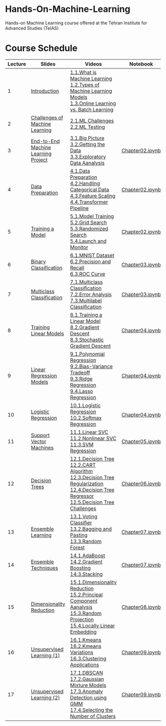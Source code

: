 # Hands-On-Machine-Learning
Hands-on Machine Learning course offered at the Tehran Institute for Advanced Studies (TeIAS)

# Course Schedule

| Lecture | Slides | Videos | Notebook |
|------|-----|-----|-----|
| 1 |[Introduction](Lectures/Lecture%2001.pdf) | [1.1.What is Machine Learning](https://www.youtube.com/watch?v=yKPaPHkHUfc) <br> [1.2.Types of Machine Learning Models](https://www.youtube.com/watch?v=S-n4jMa1Auo) <br> [1.3.Online Learning vs. Batch Learning](https://www.youtube.com/watch?v=dkt9BJriMdg)| |
| 2 |[Challenges of Machine Learning](Lectures/Lecture%2002.pdf) |[2.1.ML Challenges](https://www.youtube.com/watch?v=xxx6RSkC9Lw) <br> [2.2.ML Testing](https://www.youtube.com/watch?v=IZqQJOU0-vo)| |
| 3 |[End-to-End Machine Learning Project](Lectures/Lecture%2003.pdf) | [3.1.Big Picture](https://www.youtube.com/watch?v=VAije5CrPIQ) <br> [3.2.Getting the Data](https://www.youtube.com/watch?v=8P65M9OXO_Q) <br> [3.3.Exploratory Data Aanalysis](https://www.youtube.com/watch?v=g-ES22wLFuM)| [Chapter02.ipynb](https://github.com/ageron/handson-ml3/blob/main/02_end_to_end_machine_learning_project.ipynb)|
| 4 |[Data Preparation](Lectures/Lecture%2004.pdf) | [4.1.Data Preparation](https://www.youtube.com/watch?v=-DJdpRsS-AM) <br> [4.2.Handling Categorical Data](https://www.youtube.com/watch?v=uDmrNhjtQ_U) <br> [4.3.Feature Scaling](https://www.youtube.com/watch?v=DJT9QpjC_eg) <br> [4.4.Transformer Pipeline](https://www.youtube.com/watch?v=65yoL0g-5VM) | [Chapter02.ipynb](https://github.com/ageron/handson-ml3/blob/main/02_end_to_end_machine_learning_project.ipynb)|
| 5 |[Training a Model](Lectures/Lecture%2005.pdf) | [5.1.Model Training](https://www.youtube.com/watch?v=YQZ11lh8j6E) <br> [5.2.Grid Search](https://www.youtube.com/watch?v=H1O9mT8ozCI) <br> [5.3.Randomized Search](https://www.youtube.com/watch?v=IXQJjB7gSV4) <br> [5.4.Launch and Monitor](https://www.youtube.com/watch?v=altbz-SdPu0) | [Chapter02.ipynb](https://github.com/ageron/handson-ml3/blob/main/02_end_to_end_machine_learning_project.ipynb)|
| 6 |[Binary Classification](Lectures/Lecture%2006.pdf) | [6.1.MNIST Dataset](https://www.youtube.com/watch?v=ogkQWE6WiNw) <br> [6.2.Precision and Recall](https://www.youtube.com/watch?v=fPDxY0ysETA) <br> [6.3.ROC Curve](https://www.youtube.com/watch?v=JSTelveOWqk) | [Chapter03.ipynb](https://github.com/ageron/handson-ml3/blob/main/03_classification.ipynb)|
| 7 |[Multiclass Classification](Lectures/Lecture%2007.pdf) | [7.1.Multiclass Classification](https://www.youtube.com/watch?v=ylfHc2lchjM) <br> [7.2.Error Analysis](https://www.youtube.com/watch?v=OBmaW4huh-g) <br> [7.3.Multilabel Classification](https://www.youtube.com/watch?v=zxT7BGFPxGM) | [Chapter03.ipynb](https://github.com/ageron/handson-ml3/blob/main/03_classification.ipynb)|
| 8 |[Training Linear Models](Lectures/Lecture%2008.pdf) | [8.1.Training a Linear Model](https://www.youtube.com/watch?v=AHJxgSsyjAI) <br> [8.2.Gradient Descent](https://www.youtube.com/watch?v=t388bLLakSQ) <br> [8.3.Stochastic Gradient Descent](https://www.youtube.com/watch?v=768Mx4-bkFg) | [Chapter04.ipynb](https://github.com/ageron/handson-ml3/blob/main/04_training_linear_models.ipynb)|
| 9 |[Linear Regression Models](Lectures/Lecture%2009.pdf) | [9.1.Polynomial Regression](https://www.youtube.com/watch?v=10idybhCVq4) <br> [9.2.Bias-Variance Tradeoff](https://www.youtube.com/watch?v=RByascYzzGA) <br> [9.3.Ridge Regression](https://www.youtube.com/watch?v=66VHilC-ePk) <br> [9.4.Lasso Regression](https://www.youtube.com/watch?v=tk3YK7mTM8Y) | [Chapter04.ipynb](https://github.com/ageron/handson-ml3/blob/main/04_training_linear_models.ipynb)|
| 10 |[Logistic Regression](Lectures/Lecture%2010.pdf) | [10.1.Logistic Regression](https://www.youtube.com/watch?v=P23FJw0xkLU) <br> [10.2.Softmax Regression](https://www.youtube.com/watch?v=fVIZp8ZOJ9Y) | [Chapter04.ipynb](https://github.com/ageron/handson-ml3/blob/main/04_training_linear_models.ipynb)|
| 11 |[Support Vector Machines](Lectures/Lecture%2011.pdf) | [11.1.Linear SVC](https://www.youtube.com/watch?v=kkznu_1tcg0) <br> [11.2.Nonlinear SVC](https://www.youtube.com/watch?v=aP1swh2VYMo) <br> [11.3.SVM Regression](https://www.youtube.com/watch?v=p-d_FIQvX9U) | [Chapter05.ipynb](https://github.com/ageron/handson-ml3/blob/main/05_support_vector_machines.ipynb)|
| 12 |[Decision Trees](Lectures/Lecture%2012.pdf) | [12.1.Decision Tree](https://www.youtube.com/watch?v=gCkVIPLTEes) <br> [12.2.CART Algorithm](https://www.youtube.com/watch?v=aWAuTx6HABg) <br> [12.3.Decision Tree Regularization](https://www.youtube.com/watch?v=Mb0AJZmS6fo) <br> [12.4.Decision Tree Regressor](https://www.youtube.com/watch?v=xUC_FL1sNQg) <br> [12.5.Decision Tree Challenges](https://www.youtube.com/watch?v=S7HBuGW_D7I) | [Chapter06.ipynb](https://github.com/ageron/handson-ml3/blob/main/06_decision_trees.ipynb)|
| 13 |[Ensemble Learning](Lectures/Lecture%2013.pdf) | [13.1.Voting Classifier](https://www.youtube.com/watch?v=_h92mkuhrp8) <br> [13.2.Bagging and Pasting](https://www.youtube.com/watch?v=wm3emxvhxGw) <br> [13.3.Random Forest](https://www.youtube.com/watch?v=NnYCbBdL_gM) | [Chapter07.ipynb](https://github.com/ageron/handson-ml3/blob/main/07_ensemble_learning_and_random_forests.ipynb)|
| 14 |[Ensemble Techniques](Lectures/Lecture%2014.pdf) | [14.1.AdaBoost](https://www.youtube.com/watch?v=IYGQ1rOtWZY) <br> [14.2.Gradient Boosting](https://www.youtube.com/watch?v=wf9SeU3LOXU) <br> [14.3.Stacking](https://www.youtube.com/watch?v=RRHjRvCRtW8) | [Chapter07.ipynb](https://github.com/ageron/handson-ml3/blob/main/07_ensemble_learning_and_random_forests.ipynb)|
| 15 |[Dimensionality Reduction](Lectures/Lecture%2015.pdf) | [15.1.Dimensionality Reduction](https://www.youtube.com/watch?v=8G6HNKGUyHA) <br> [15.2.Principal Component Aanalysis](https://www.youtube.com/watch?v=nv0DRL6l9-4) <br> [15.3.Random Projection](https://www.youtube.com/watch?v=IzwjWTTAlPs) <br> [15.4.Locally Linear Embedding](https://www.youtube.com/watch?v=R1saz5q_B5k) | [Chapter08.ipynb](https://github.com/ageron/handson-ml3/blob/main/08_dimensionality_reduction.ipynb)|
| 16 |[Unsupervised Learning (1)](Lectures/Lecture%2016.pdf) | [16.1.Kmeans](https://www.youtube.com/watch?v=hry98otbsHE) <br> [16.2.Kmeans Variations](https://www.youtube.com/watch?v=1rYDDl-L_14) <br> [16.3.Clustering Applications](https://www.youtube.com/watch?v=otMZyWATjKg) | [Chapter09.ipynb](https://github.com/ageron/handson-ml3/blob/main/09_unsupervised_learning.ipynb)|
| 17 |[Unsupervised Learning (2)](Lectures/Lecture%2017.pdf) | [17.1.DBSCAN](https://www.youtube.com/watch?v=zuTXL_49ANw) <br> [17.2.Gaussian Mixture Models](https://www.youtube.com/watch?v=CDgk5TvJ4CQ) <br> [17.3.Anomaly Detection using GMM](https://www.youtube.com/watch?v=0RzFmWdZq1w) <br> [17.4.Selecting the Number of Clusters](https://www.youtube.com/watch?v=DYlkSLJoUv8) | [Chapter09.ipynb](https://github.com/ageron/handson-ml3/blob/main/09_unsupervised_learning.ipynb)|
